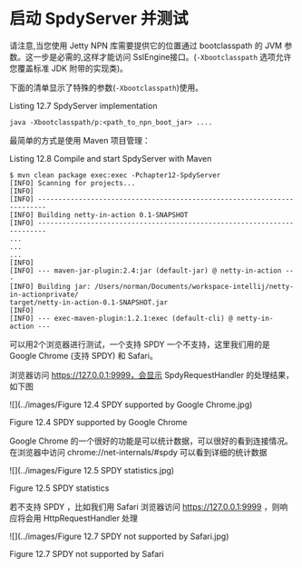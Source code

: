 启动 SpdyServer 并测试
====

请注意,当您使用 Jetty NPN 库需要提供它的位置通过 bootclasspath 的 JVM 参数。这一步是必需的,这样才能访问 SslEngine接口。(`-Xbootclasspath` 选项允许您覆盖标准 JDK 附带的实现类)。

下面的清单显示了特殊的参数(`-Xbootclasspath`)使用。

Listing 12.7 SpdyServer implementation

	java -Xbootclasspath/p:<path_to_npn_boot_jar> ....

最简单的方式是使用 Maven 项目管理：

Listing 12.8 Compile and start SpdyServer with Maven
	
	$ mvn clean package exec:exec -Pchapter12-SpdyServer
	[INFO] Scanning for projects...
	[INFO]
	[INFO] ------------------------------------------------------------------------
	[INFO] Building netty-in-action 0.1-SNAPSHOT
	[INFO] ------------------------------------------------------------------------
	...
	...
	...
	[INFO]
	[INFO] --- maven-jar-plugin:2.4:jar (default-jar) @ netty-in-action ---
	[INFO] Building jar: /Users/norman/Documents/workspace-intellij/netty-in-actionprivate/
	target/netty-in-action-0.1-SNAPSHOT.jar
	[INFO]
	[INFO] --- exec-maven-plugin:1.2.1:exec (default-cli) @ netty-in-action ---

可以用2个浏览器进行测试，一个支持 SPDY 一个不支持，这里我们用的是 Google Chrome (支持 SPDY) 和 Safari。

浏览器访问 https://127.0.0.1:9999，会显示 SpdyRequestHandler 的处理结果，如下图

![](../images/Figure 12.4 SPDY supported by Google Chrome.jpg)

Figure 12.4 SPDY supported by Google Chrome

Google Chrome 的一个很好的功能是可以统计数据，可以很好的看到连接情况。
在浏览器中访问 chrome://net-internals/#spdy 可以看到详细的统计数据

![](../images/Figure 12.5 SPDY statistics.jpg)

Figure 12.5 SPDY statistics

若不支持 SPDY ，比如我们用 Safari 浏览器访问 https://127.0.0.1:9999 ，则响应将会用 HttpRequestHandler 处理

![](../images/Figure 12.7 SPDY not supported by Safari.jpg)

Figure 12.7 SPDY not supported by Safari


